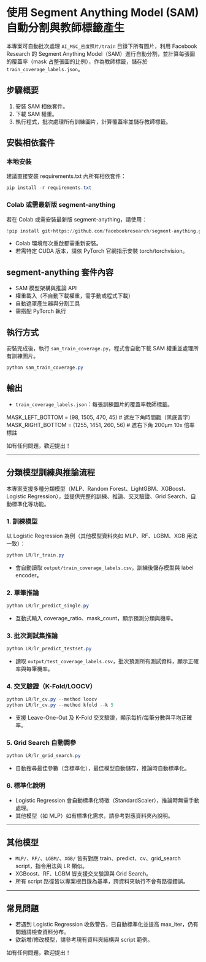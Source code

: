 # 使用 Segment Anything Model (SAM) 自動分割與教師標籤產生

本專案可自動批次處理 `AI_MSC_密度照片/train` 目錄下所有圖片，利用 Facebook Research 的 Segment Anything Model（SAM）進行自動分割，並計算每張圖的覆蓋率（mask 占整張圖的比例），作為教師標籤，儲存於 `train_coverage_labels.json`。

## 步驟概要

1. 安裝 SAM 相依套件。
2. 下載 SAM 權重。
3. 執行程式，批次處理所有訓練圖片，計算覆蓋率並儲存教師標籤。

## 安裝相依套件

### 本地安裝
建議直接安裝 requirements.txt 內所有相依套件：

```powershell
pip install -r requirements.txt
```

### Colab 或需最新版 segment-anything
若在 Colab 或需安裝最新版 segment-anything，請使用：

```python
!pip install git+https://github.com/facebookresearch/segment-anything.git torch torchvision opencv-python pillow
```

- Colab 環境每次重啟都需重新安裝。
- 若需特定 CUDA 版本，請依 PyTorch 官網指示安裝 torch/torchvision。

## segment-anything 套件內容
- SAM 模型架構與推論 API
- 權重載入（不自動下載權重，需手動或程式下載）
- 自動遮罩產生器與分割工具
- 需搭配 PyTorch 執行

## 執行方式
安裝完成後，執行 `sam_train_coverage.py`，程式會自動下載 SAM 權重並處理所有訓練圖片。

```powershell
python sam_train_coverage.py
```

## 輸出
- `train_coverage_labels.json`：每張訓練圖片的覆蓋率教師標籤。

MASK_LEFT_BOTTOM = (98, 1505, 470, 45)     # 遮左下角時間戳（黑底黃字）
MASK_RIGHT_BOTTOM = (1255, 1451, 260, 56)  # 遮右下角 200μm 10x 倍率標註

如有任何問題，歡迎提出！

---

## 分類模型訓練與推論流程

本專案支援多種分類模型（MLP、Random Forest、LightGBM、XGBoost、Logistic Regression），並提供完整的訓練、推論、交叉驗證、Grid Search、自動標準化等功能。

### 1. 訓練模型

以 Logistic Regression 為例（其他模型資料夾如 MLP、RF、LGBM、XGB 用法一致）：

```powershell
python LR/lr_train.py
```
- 會自動讀取 `output/train_coverage_labels.csv`，訓練後儲存模型與 label encoder。

### 2. 單筆推論

```powershell
python LR/lr_predict_single.py
```
- 互動式輸入 coverage_ratio、mask_count，顯示預測分類與機率。

### 3. 批次測試集推論

```powershell
python LR/lr_predict_testset.py
```
- 讀取 `output/test_coverage_labels.csv`，批次預測所有測試資料，顯示正確率與每筆機率。

### 4. 交叉驗證（K-Fold/LOOCV）

```powershell
python LR/lr_cv.py --method loocv
python LR/lr_cv.py --method kfold --k 5
```
- 支援 Leave-One-Out 及 K-Fold 交叉驗證，顯示每折/每筆分數與平均正確率。

### 5. Grid Search 自動調參

```powershell
python LR/lr_grid_search.py
```
- 自動搜尋最佳參數（含標準化），最佳模型自動儲存，推論時自動標準化。

### 6. 標準化說明
- Logistic Regression 會自動標準化特徵（StandardScaler），推論時無需手動處理。
- 其他模型（如 MLP）如有標準化需求，請參考對應資料夾內說明。

---

## 其他模型
- `MLP/`、`RF/`、`LGBM/`、`XGB/` 皆有對應 train、predict、cv、grid_search script，指令用法與 LR 類似。
- XGBoost、RF、LGBM 皆支援交叉驗證與 Grid Search。
- 所有 script 路徑皆以專案根目錄為基準，跨資料夾執行不會有路徑錯誤。

---

## 常見問題
- 若遇到 Logistic Regression 收斂警告，已自動標準化並提高 max_iter，仍有問題請檢查資料分布。
- 欲新增/修改模型，請參考現有資料夾結構與 script 範例。

如有任何問題，歡迎提出！
